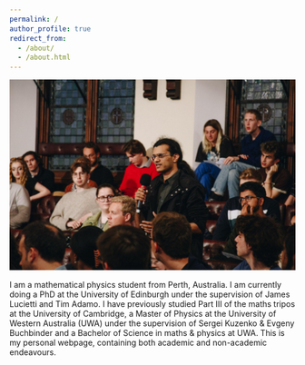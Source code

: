 ```yaml
---
permalink: /
author_profile: true
redirect_from: 
  - /about/
  - /about.html
---
```


![Making a floor speech at the Cambridge Union](/images/cambridgeUnionPhoto.jpeg "Making a floor speech at the Cambridge Union")

I am a mathematical physics student from Perth, Australia. I am currently doing a PhD at the University of Edinburgh under the supervision of James Lucietti and Tim Adamo. I have previously studied Part III of the maths tripos at the University of Cambridge, a Master of Physics at the University of Western Australia (UWA) under the supervision of Sergei Kuzenko & Evgeny Buchbinder and a Bachelor of Science in maths & physics at UWA. This is my personal webpage, containing both academic and non-academic endeavours.
